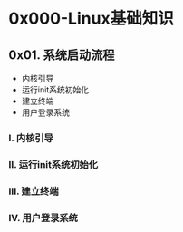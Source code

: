 # 0x000-Linux基础知识
## 0x01. 系统启动流程
- 内核引导
- 运行init系统初始化
- 建立终端
- 用户登录系统

### I. 内核引导

### II. 运行init系统初始化

### III. 建立终端

### IV. 用户登录系统
